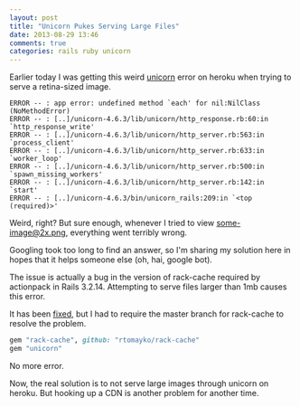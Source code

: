 ```yaml
---
layout: post
title: "Unicorn Pukes Serving Large Files"
date: 2013-08-29 13:46
comments: true
categories: rails ruby unicorn
---
```


Earlier today I was getting this weird [unicorn][unicorn] error on heroku when trying to serve a retina-sized image.

    ERROR -- : app error: undefined method `each' for nil:NilClass (NoMethodError)
    ERROR -- : [..]/unicorn-4.6.3/lib/unicorn/http_response.rb:60:in `http_response_write'
    ERROR -- : [..]/unicorn-4.6.3/lib/unicorn/http_server.rb:563:in `process_client'
    ERROR -- : [..]/unicorn-4.6.3/lib/unicorn/http_server.rb:633:in `worker_loop'
    ERROR -- : [..]/unicorn-4.6.3/lib/unicorn/http_server.rb:500:in `spawn_missing_workers'
    ERROR -- : [..]/unicorn-4.6.3/lib/unicorn/http_server.rb:142:in `start'
    ERROR -- : [..]/unicorn-4.6.3/bin/unicorn_rails:209:in `<top (required)>'

Weird, right?  But sure enough, whenever I tried to view some-image@2x.png, everything went terribly wrong.

Googling took too long to find an answer, so I'm sharing my solution here in hopes that it helps someone else (oh, hai, google bot).

The issue is actually a bug in the version of rack-cache required by actionpack in Rails 3.2.14. Attempting to serve files larger than 1mb causes this error.

It has been [fixed][gh], but I had to require the master branch for rack-cache to resolve the problem.

```ruby Gemfile
gem "rack-cache", github: "rtomayko/rack-cache"
gem "unicorn"
```

No more error.

Now, the real solution is to not serve large images through unicorn on heroku. But hooking up a CDN is another problem for another time.

[gh]: https://github.com/rtomayko/rack-cache/issues/42
[unicorn]: http://unicorn.bogomips.org/
